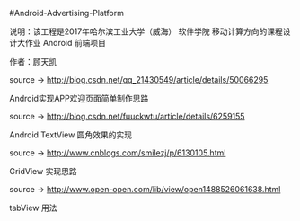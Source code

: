 #Android-Advertising-Platform

说明：该工程是2017年哈尔滨工业大学（威海） 软件学院 移动计算方向的课程设计大作业 Android 前端项目

作者：顾天凯

source -> http://blog.csdn.net/qq_21430549/article/details/50066295

Android实现APP欢迎页面简单制作思路

source -> http://blog.csdn.net/fuuckwtu/article/details/6259155

Android TextView 圆角效果的实现

source -> http://www.cnblogs.com/smilezj/p/6130105.html

GridView 实现思路

source -> http://www.open-open.com/lib/view/open1488526061638.html

tabView 用法